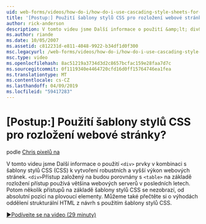 ```yaml
---
uid: web-forms/videos/how-do-i/how-do-i-use-cascading-style-sheets-for-web-page-layout
title: '[Postup:] Použití šablony stylů CSS pro rozložení webové stránky? | Dokumenty Microsoft'
author: rick-anderson
description: V tomto videu jsme Další informace o použití &amp;lt; div&amp;gt; prvky v kombinaci s šablony stylů (CSS) k vytvoření robustních a vyšší výkon web p...
ms.author: riande
ms.date: 10/05/2007
ms.assetid: c812231d-e811-4048-9922-b34df1d0f300
msc.legacyurl: /web-forms/videos/how-do-i/how-do-i-use-cascading-style-sheets-for-web-page-layout
msc.type: video
ms.openlocfilehash: 8ac51219a3734d3d2c8657bcfac159e28faa7d7c
ms.sourcegitcommit: 0f1119340e4464720cfd16d0ff15764746ea1fea
ms.translationtype: MT
ms.contentlocale: cs-CZ
ms.lasthandoff: 04/09/2019
ms.locfileid: "59417283"
---
```

# <a name="how-do-i-use-cascading-style-sheets-for-web-page-layout"></a>[Postup:] Použití šablony stylů CSS pro rozložení webové stránky?

podle [Chris pixelů na](https://twitter.com/chrispels)

V tomto videu jsme Další informace o použití `<div>` prvky v kombinaci s šablony stylů CSS (CSS) k vytvoření robustních a vyšší výkon webových stránek. `<div>`Přístup založený na budou porovnány s `<table>` na základě rozložení přístup používá většina webových serverů v posledních letech. Potom několik přístupů na základě šablony stylů CSS se nezobrazí, od absolutní pozici na plovoucí elementy. Můžeme také přečtěte si o výhodách oddělení strukturální HTML z návrh s použitím šablony stylů CSS.

[&#9654;Podívejte se na video (29 minuty)](https://channel9.msdn.com/Blogs/ASP-NET-Site-Videos/how-do-i-use-cascading-style-sheets-for-web-page-layout)
